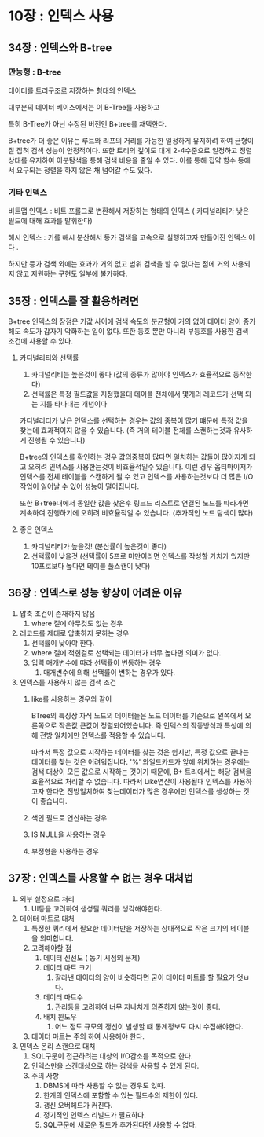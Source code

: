 # 10장 : 인덱스 사용

## 34장 :  인덱스와 B-tree

### 만능형 : B-tree

데이터를 트리구조로 저장하는 형태의 인덱스

대부분의 데이터 베이스에서는 이 B-Tree를 사용하고

특히 B-Tree가 아닌 수정된 버전인 B+tree를 채택한다.

B+tree가 더 좋은 이유는 루트와 리프의 거리를 가능한 일정하게 유지하려 하여 균형이 잘 잡혀 검색 성능이 안정적이다. 또한 트리의 깊이도 대게 2-4수준으로 일정하고 정렬 상태를 유지하여 이분탐색을 통해 검색 비용을 줄일 수 있다. 이를 통해 집약 함수 등에서 요구되는 정렬을 하지 않은 채 넘어갈 수도 있다.

### 기타 인덱스

비트맵 인덱스  : 비트 프롤그로 변환해서 저장하는 형태의 인덱스 ( 카디널리티가 낮은 필드에 대해 효과를 발휘한다)

해시 인덱스 : 키를 해시 분산해서 등가 검색을 고속으로 실행하고자 만들어진 인덱스 이다 .

하지만 등가 검색 외에는 효과가 거의 없고 범위 검색을 할 수 없다는 점에 거의 사용되지 않고 지원하는 구현도 일부에 불가하다.

## 35장 : 인덱스를 잘 활용하려면

B+tree 인덱스의 장점은 키값 사이에 검색 속도의 분균형이 거의 없어 데이터 양이 증가해도 속도가 갑자기 악화하는 일이 없다. 또한 등호 뿐만 아니라 부등호를 사용한 검색 조건에 사용할 수 있다.

1. 카디널리티와 선택률
    1. 카디널리티는 높은것이 좋다 (값의 종류가 많아야 인덱스가 효율적으로 동작한다)
    2. 선택률은 특정 필드값을 지정했을대 테이블 전체에서 몇개의 레코드가 선택 되는 지를 타나내는 개념이다

   카디널리티가 낮은 인덱스를 선택하는 경우는 값의 중복이 많기 떄문에 특정 값을 찾는데 효과적이지 않을 수 있습니다. (즉 거의 테이블 전체를 스캔하는것과 유사하게 진행될 수 있습니다)

   B+tree의 인덱스를 확인하는 경우 값의중복이 많다면 일치하는 값들이 많아지게 되고 오히려 인덱스를 사용한는것이 비효율적일수 있습니다. 이런 경우 옵티마이저가 인덱스를 전체 테이블을 스캔하게 될 수 있고 인덱스를 사용하는것보다 더 많은 I/O작업이 일어날 수 있어 성능이 떨어집니다.

   또한 B+tree내에서 동일한 값을 찾은후 링크드 리스트로 연결된 노드를 따라가면 계속하여 진행하기에 오히려 비효율적일 수 있습니다. (추가적인 노드 탐색이 많다)

2. 좋은 인덱스
    1. 카디널리티가 높을것! (분산률이 높은것이 좋다)
    2. 선택률이 낮을것 (선택률이 5프로 미만이라면 인덱스를 작성할 가치가 있지만 10프로보다 높다면 테이블 풀스캔이 낫다)

## 36장 : 인덱스로 성능 향상이 어려운 이유

1. 압축 조건이 존재하지 않음
    1. where 절에 아무것도 없는 경우
2. 레코드를 제대로 압축하지 못하는 경우
    1. 선택률이 낮아야 한다.
    2. where 절에 적힌걸로 선택되는 데이터가 너무 높다면 의미가 없다.
    3. 입력 매개변수에 따라 선택률이 변동하는 경우
        1. 매개변수에 의해 선택률이 변하는 경우가 있다.
3. 인덱스를 사용하지 않는 검색 조건
    1. like를 사용하는 경우와 같이

       BTree의 특징상 자식 노드의 데이터들은 노드 데이터를 기준으로 왼쪽에서 오른쪽으로 작은값 큰값이 정렬되어있습니다.
       즉 인덱스의 작동방식과 특성에 의헤 전방 일치에만 인덱스를 적용할 수 있습니다.

       따라서 특정 값으로 시작하는 데이터를 찾는 것은 쉽지만, 특정 값으로 끝나는 데이터를 찾는 것은 어려워집니다. '%' 와일드카드가 앞에 위치하는 경우에는 검색 대상이 모든 값으로 시작하는 것이기 때문에, B+ 트리에서는 해당 검색을 효율적으로 처리할 수 없습니다. 따라서 Like연산이 사용될때 인덱스를 사용하고자 한다면 전방일치하여 찾는데이터가 많은 경우에만 인덱스를 생성하는 것이 좋습니다.

    2. 색인 필드로 연산하는 경우
    3. IS NULL을 사용하는 경우
    4. 부정형을 사용하는 경우

## 37장 : 인덱스를 사용할 수 없는 경우 대처법

1. 외부 설정으로 처리
    1. UI등을 고려하여 생성될 쿼리를 생각해야한다.
2. 데이터 마트로 대처
    1. 특정한 쿼리에서 필요한 데이터만을 저장하는 상대적으로 작은 크기의 테이블을 의미합니다.
    2. 고려해야할 점
        1. 데이터 신선도 ( 동기 시점의 문제)
        2. 데이터 마트 크기
            1. 잘라낸 데이터의 양이 비슷하다면 굳이 데이터 마트를 할 필요가 엇ㅂ다.
        3. 데이터 마트수
            1. 관리등을 고려하여 너무 지나치게 의존하지 않는것이 좋다.
        4. 배치 윈도우
            1. 어느 정도 규모의 갱신이 발생할 떄 통계정보도 다시 수집해야한다.
    3. 데이터 마트는 주의 하여 사용해야 한다.
3. 인덱스 온리 스캔으로 대처
    1. SQL구문이 접근하려는 대상의 I/O감소를 목적으로 한다.
    2. 인덱스만을 스캔대상으로 하는 검색을 사용할 수 있게 된다.
    3. 주의 사항
        1. DBMS에 따라 사용할 수 없는 경우도 있따.
        2. 한개의 인덱스에 포함할 수 있는 필드수의 제한이 있다.
        3. 갱신 오버헤드가 커진다.
        4. 정기적인 인덱스 리빌드가 필요하다.
        5. SQL구문에 새로운 필드가 추가된다면 사용할 수 없다.